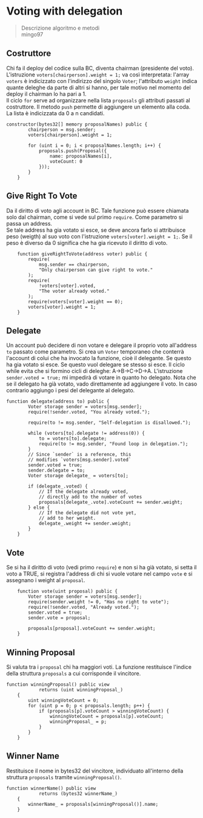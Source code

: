 # Voting with delegation
> Descrizione algoritmo e metodi \
> mingo97


## Costruttore
Chi fa il deploy del codice sulla BC, diventa chairman (presidente del voto). L'istruzione `voters[chairperson].weight = 1;` va così interpretata: l'array `voters` è indicizzato con l'indirizzo del singolo `Voter`; l'attributo `weight` indica quante deleghe da parte di altri si hanno, per tale motivo nel momento del deploy il chairman lo ha pari a 1. \
Il ciclo `for` serve ad organizzare nella lista `proposals` gli attributi passati al costruttore. Il metodo `push` permette di aggiungere un elemento alla coda. La lista è indicizzata da 0 a n candidati.

```solidity
constructor(bytes32[] memory proposalNames) public {
        chairperson = msg.sender;
        voters[chairperson].weight = 1;

        for (uint i = 0; i < proposalNames.length; i++) {
            proposals.push(Proposal({
                name: proposalNames[i],
                voteCount: 0
            }));
        }
    }
```

## Give Right To Vote
Da il diritto di voto agli account in BC. Tale funzione può essere chiamata solo dal chairman, come si vede sul primo `require`. Come parametro si passa un address.  
Se tale address ha gia votato si esce, se deve ancora farlo si attribuisce peso (weigth) al suo voto con l'istruzione `voters[voter].weight = 1;`. Se il peso è diverso da 0 significa che ha gia ricevuto il diritto di voto.

```solidity
    function giveRightToVote(address voter) public {
        require(
            msg.sender == chairperson,
            "Only chairperson can give right to vote."
        );
        require(
            !voters[voter].voted,
            "The voter already voted."
        );
        require(voters[voter].weight == 0);
        voters[voter].weight = 1;
    }
```

## Delegate
Un account può decidere di non votare e delegare il proprio voto all'address `to` passato come parametro.
Si crea un `Voter` temporaneo che conterrà l'account di colui che ha invocato la funzione, cioè il delegante. Se questo ha gia votato si esce. Se questo vuol delegare se stesso si esce. 
Il ciclo while evita che si formino cicli di deleghe: A->B->C->D->A.
L'istruzione `sender.voted = true;` mi impedirà di votare in quanto ho delegato. Nota che se il delegato ha già votato, vado direttamente ad aggiungere il voto. In caso contrario aggiungo i pesi del delegante al delegato.
```solidity
function delegate(address to) public {
        Voter storage sender = voters[msg.sender];
        require(!sender.voted, "You already voted.");

        require(to != msg.sender, "Self-delegation is disallowed.");

        while (voters[to].delegate != address(0)) {
            to = voters[to].delegate;
            require(to != msg.sender, "Found loop in delegation.");
        }
        // Since `sender` is a reference, this
        // modifies `voters[msg.sender].voted`
        sender.voted = true;
        sender.delegate = to;
        Voter storage delegate_ = voters[to];
        
        if (delegate_.voted) {
            // If the delegate already voted,
            // directly add to the number of votes
            proposals[delegate_.vote].voteCount += sender.weight;
        } else {
            // If the delegate did not vote yet,
            // add to her weight.
            delegate_.weight += sender.weight;
        }
    }
```

## Vote
Se si ha il diritto di voto (vedi primo `require`) e non si ha già votato, si setta il voto a TRUE, si registra l'address di chi si vuole votare nel campo `vote` e si assegnano i weight al `proposal`.
``` solidity
    function vote(uint proposal) public {
        Voter storage sender = voters[msg.sender];
        require(sender.weight != 0, "Has no right to vote");
        require(!sender.voted, "Already voted.");
        sender.voted = true;
        sender.vote = proposal;

        proposals[proposal].voteCount += sender.weight;
    }
```

## Winning Proposal
Si valuta tra i `proposal` chi ha maggiori voti. La funzione restituisce l'indice della struttura `proposals` a cui corrisponde il vincitore.
``` solidity
function winningProposal() public view
            returns (uint winningProposal_)
    {
        uint winningVoteCount = 0;
        for (uint p = 0; p < proposals.length; p++) {
            if (proposals[p].voteCount > winningVoteCount) {
                winningVoteCount = proposals[p].voteCount;
                winningProposal_ = p;
            }
        }
    }
```

## Winner Name
Restituisce il nome in bytes32 del vincitore, individuato all'interno della struttura `proposals` tramite `winningProposal()`.
``` solidity
function winnerName() public view
            returns (bytes32 winnerName_)
    {
        winnerName_ = proposals[winningProposal()].name;
    }
```
